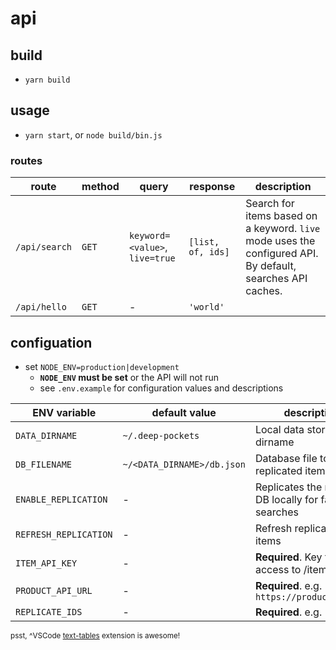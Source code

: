 # api

## build

- `yarn build`

## usage

- `yarn start`, or `node build/bin.js`

### routes

| route         | method | query                          | response          | description                                                                                                  |
| ------------- | ------ | ------------------------------ | ----------------- | ------------------------------------------------------------------------------------------------------------ |
| `/api/search` | `GET`  | `keyword=<value>`, `live=true` | `[list, of, ids]` | Search for items based on a keyword.  `live` mode uses the configured API.  By default, searches API caches. |
| `/api/hello`  | `GET`  | -                              | `'world'`         |                                                                                                              |


## configuation

- set `NODE_ENV=production|development`
  - **`NODE_ENV` must be set** or the API will not run
  - see `.env.example` for configuration values and descriptions

| ENV variable          | default value              | description                                          |
| --------------------- | -------------------------- | ---------------------------------------------------- |
| `DATA_DIRNAME`        | `~/.deep-pockets`          | Local data storage dirname                           |
| `DB_FILENAME`         | `~/<DATA_DIRNAME>/db.json` | Database file to cache replicated items              |
| `ENABLE_REPLICATION`  | -                          | Replicates the remote DB locally for faster searches |
| `REFRESH_REPLICATION` | -                          | Refresh replicated items                             |
| `ITEM_API_KEY`        | -                          | **Required**. Key for HTTP access to /items API          |
| `PRODUCT_API_URL`     | -                          | **Required**.  e.g. `https://product.api/v2`             |
| `REPLICATE_IDS`       | -                          | **Required**.  e.g. `1,2,3`                              |

<small>psst, ^VSCode [text-tables](https://github.com/rpeshkov/vscode-text-tables) extension is awesome!</small>

